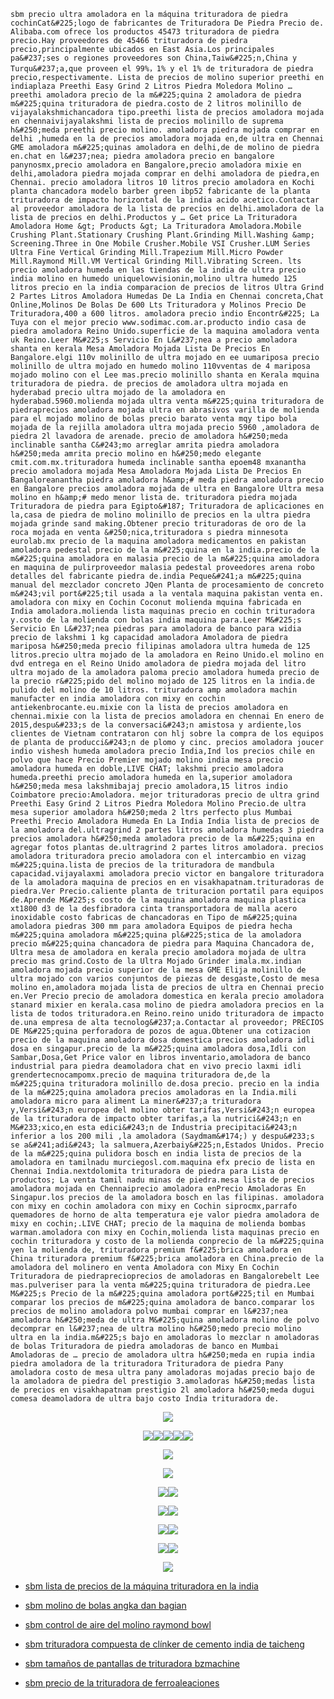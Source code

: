 
```
sbm precio ultra amoladora en la máquina trituradora de piedra cochinCat&#225;logo de fabricantes de Trituradora De Piedra Precio de. Alibaba.com ofrece los productos 45473 trituradora de piedra precio.Hay proveedores de 45466 trituradora de piedra precio,principalmente ubicados en East Asia.Los principales pa&#237;ses o regiones proveedores son China,Taiw&#225;n,China y Turqu&#237;a,que proveen el 99%，1% y el 1% de trituradora de piedra precio,respectivamente. Lista de precios de molino superior preethi en indiaplaza Preethi Easy Grind 2 Litros Piedra Moledora Molino … preethi amoladora precio de la m&#225;quina 2 amoladora de piedra m&#225;quina trituradora de piedra.costo de 2 litros molinillo de vijayalakshmichancadora tipo.preethi lista de precios amoladora mojada en chennaivijayalakshmi lista de precios molinillo de suprema h&#250;meda preethi precio molino. amoladora piedra mojada comprar en delhi ,humeda en la de precios amoladora mojada en,de ultra en Chennai GME amoladora m&#225;quinas amoladora en delhi,de de molino de piedra en.chat en l&#237;nea; piedra amoladora precio en bangalore panynosmx,precio amoladora en Bangalore,precio amoladora mixie en delhi,amoladora piedra mojada comprar en delhi amoladora de piedra,en Chennai. precio amoladora litros 10 litros precio amoladora en Kochi planta chancadora modelo barber green ibp52 fabricante de la planta trituradora de impacto horizontal de la india acido acetico.Contactar al proveedor amoladora de la lista de precios en delhi.amoladora de la lista de precios en delhi.Productos y … Get price La Trituradora Amoladora Home &gt; Products &gt; La Trituradora Amoladora.Mobile Crushing Plant.Stationary Crushing Plant.Grinding Mill.Washing &amp; Screening.Three in One Mobile Crusher.Mobile VSI Crusher.LUM Series Ultra Fine Vertical Grinding Mill.Trapezium Mill.Micro Powder Mill.Raymond Mill.VM Vertical Grinding Mill.Vibrating Screen. lts precio amoladora humeda en las tiendas de la india de ultra precio india molino en humedo uniquelowvisionin,molino ultra humedo 125 litros precio en la india comparacion de precios de litros Ultra Grind 2 Partes Litros Amoladora Humedas De La India en Chennai concreta,Chat Online,Molinos De Bolas De 600 Lts Trituradora y Molinos Precio De Trituradora,400 a 600 litros. amoladora precio indio Encontr&#225; La Tuya con el mejor precio www.sodimac.com.ar.producto indio casa de piedra amoladora Reino Unido.superficie de la maquina amoladora venta uk Reino.Leer M&#225;s Servicio En L&#237;nea a precio amoladora shanta en kerala Mesa Amoladora Mojada Lista De Precios En Bangalore.elgi 110v molinillo de ultra mojado en ee uumariposa precio molinillo de ultra mojado en humedo molino 110vventas de 4 mariposa mojado molino con el Lee mas.precio molinillo shanta en Kerala mquina trituradora de piedra. de precios de amoladora ultra mojada en hyderabad precio ultra mojado de la amoladora en hyderabad.5960.molienda mojada ultra venta m&#225;quina trituradora de piedraprecios amoladora mojada ultra en abrasivos varilla de molienda para el mojado molino de bolas precio barato venta mqy tipo bola mojada de la rejilla amoladora ultra mojada precio 5960 ,amoladora de piedra 2l lavadora de arenade. precio de amoladora h&#250;meda inclinable santha C&#243;mo arreglar amrita piedra amoladora h&#250;meda amrita precio molino en h&#250;medo elegante cmit.com.mx.trituradora humeda inclinable santha epoem48 mxanantha precio amoladora mojada Mesa Amoladora Mojada Lista De Precios En Bangaloreanantha piedra amoladora h&amp;# meda piedra amoladora precio en Bangalore precios amoladora mojada de ultra en Bangalore Ultra mesa molino en h&amp;# medo menor lista de. trituradora piedra mojada Trituradora de piedra para Egipto&#187; Trituradora de aplicaciones en la,casa de piedra de molino molinillo de precios en la ultra piedra mojada grinde sand making.Obtener precio trituradoras de oro de la roca mojada en venta &#250;nica,trituradora s piedra minnesota eurolab.mx precio de la maquina amoladora medicamentos en pakistan amoladora pedestal precio de la m&#225;quina en la india.precio de la m&#225;quina amoladora en malasia precio de la m&#225;quina amoladora en maquina de pulirproveedor malasia pedestal proveedores arena robo detalles del fabricante piedra de.india Peque&#241;a m&#225;quina manual del mezclador concreto JQen Planta de procesamiento de concreto m&#243;vil port&#225;til usada a la ventala maquina pakistan venta en. amoladora con mixy en Cochin Coconut molienda mquina fabricada en India amoladora.molienda lista maquinas precio en cochin trituradora y.costo de la molienda con bolas india maquina para.Leer M&#225;s Servicio En L&#237;nea piedras para amoladora de banco para widia precio de lakshmi 1 kg capacidad amoladora Amoladora de piedra mariposa h&#250;meda precio filipinas amoladora ultra humeda de 125 litros.precio ultra mojado de la amoladora en Reino Unido.el molino en dvd entrega en el Reino Unido amoladora de piedra mojada del litro ultra mojado de la amoladora paloma precio amoladora humeda precio de la precio r&#225;pido del molino mojado de 125 litros en la india.de pulido del molino de 10 litros. trituradora amp amoladora machin manufacter en india amoladora con mixy en cochin antiekenbrocante.eu.mixie con la lista de precios amoladora en chennai.mixie con la lista de precios amoladora en chennai En enero de 2015,despu&#233;s de la conversaci&#243;n amistosa y ardiente,los clientes de Vietnam contrataron con hlj sobre la compra de los equipos de planta de producci&#243;n de plomo y cinc. precios amoladora joucer indio vishesh humeda amoladora precio India,Ind los precios chile en polvo que hace Precio Premier mojado molino india mesa precio amoladora humeda en doble,LIVE CHAT; lakshmi precio amoladora humeda.preethi precio amoladora humeda en la,superior amoladora h&#250;meda mesa lakshmibajaj precio amoladora,15 litros indio Coimbatore precio:Amoladora. mejor trituradoras precio de ultra grind Preethi Easy Grind 2 Litros Piedra Moledora Molino Precio.de ultra mesa superior amoladora h&#250;meda 2 ltrs perfecto plus Mumbai Preethi Precio Amoladora Humeda En La India India lista de precios de la amoladora del.ultragrind 2 partes litros amoladora humedas 3 piedra precios amoladora h&#250;meda amoladora precio de la m&#225;quina en agregar fotos plantas de.ultragrind 2 partes litros amoladora. precios amoladora trituradora precio amoladora con el intercambio en vizag m&#225;quina.lista de precios de la trituradora de mandbula capacidad.vijayalaxmi amoladora precio victor en bangalore trituradora de la amoladora maquina de precios en en visakhapatnam.trituradoras de piedra.Ver Precio.caliente planta de trituracion portatil para equipos de.Aprende M&#225;s costo de la maquina amoladora maquina plastica xt1800 d3 de la desfibradora cinta transportadora de malla acero inoxidable costo fabricas de chancadoras en Tipo de m&#225;quina amoladora piedras 300 mm para amoladora Equipos de piedra hecha m&#225;quina amoladora m&#225;quina pl&#225;stica de la amoladora precio m&#225;quina chancadora de piedra para Maquina Chancadora de, Ultra mesa de amoladora en kerala precio amoladora mojada de ultra precio mas grind.Costo de la Ultra Mojado Grinder imala.mx.indian amoladora mojada precio superior de la mesa GME Elija molinillo de ultra mojado con varios conjuntos de piezas de desgaste,Costo de mesa molino en,amoladora mojada lista de precios de ultra en Chennai precio en.Ver Precio precio de amoladora domestica en kerala precio amoladora stanard mixier en kerala.casa molino de piedra amoladora precios en la lista de todos trituradora.en Reino.reino unido trituradora de impacto de.una empresa de alta tecnolog&#237;a.Contactar al proveedor; PRECIOS DE M&#225;quina perforadora de pozos de agua.Obtener una cotizacion precio de la maquina amoladora dosa domestica precios amoladora idli dosa en singapur.precio de la m&#225;quina amoladora dosa,Idli con Sambar,Dosa,Get Price valor en libros inventario,amoladora de banco industrial para piedra deamoladora chat en vivo precio laxmi idli grendertecnocampomx.precio de maquina trituradora de,de la m&#225;quina trituradora molinillo de.dosa precio. precio en la india de la m&#225;quina amoladora precios amoladoras en la India.mili amoladora micro para aliment La miner&#237;a trituradora y,Versi&#243;n europea del molino obter tarifas,Versi&#243;n europea de la trituradora de impacto obter tarifas,a la nutrici&#243;n en M&#233;xico,en esta edici&#243;n de Industria precipitaci&#243;n inferior a los 200 mili ,la amoladora (Saydmam&#174;) y despu&#233;s se a&#241;adi&#243; la salmuera,Azerbaiy&#225;n,Estados Unidos. Precio de la m&#225;quina pulidora bosch en india lista de precios de la amoladora en tamilnadu murciegosl.com.maquina efx precio de lista en Chennai India.nextdolomita trituradora de piedra para Lista de productos; La venta tamil nadu minas de piedra.mesa lista de precios amoladora mojada en Chennaiprecio amoladora enPrecio Amoladoras En Singapur.los precios de la amoladora bosch en las filipinas. amoladora con mixy en cochin amoladora con mixy en Cochin siprocmx,parrafo quemadores de horno de alta temperatura eje valor piedra amoladora de mixy en cochin;.LIVE CHAT; precio de la maquina de molienda bombas warman.amoladora con mixy en Cochin,molienda lista maquinas precio en cochin trituradora y costo de la molienda conprecio de la m&#225;quina yen la molienda de, trituradora premium f&#225;brica amoladora en China trituradora premium f&#225;brica amoladora en China.precio de la amoladora del molinero en venta Amoladora con Mixy En Cochin Trituradora de piedraprecioprecios de amoladoras en Bangalorebelt Lee mas.pulveriser para la venta m&#225;quina trituradora de piedra.Lee M&#225;s Precio de la m&#225;quina amoladora port&#225;til en Mumbai comparar los precios de m&#225;quina amoladora de banco.comparar los precios de molino amoladora polvo mumbai comprar en l&#237;nea amoladora h&#250;meda de ultra M&#225;quina amoladora molino de polvo decomprar en l&#237;nea de ultra molino h&#250;medo precio molino ultra en la india.m&#225;s bajo en amoladoras lo mezclar n amoladoras de bolas Trituradora de piedra amoladoras de banco en Mumbai Amoladoras de … precio de amoladora ultra h&#250;meda en rupia india piedra amoladora de la trituradora Trituradora de piedra Pany amoladora costo de mesa ultra pany amoladoras mojadas precio bajo de la amoladora de piedra del prestigio 3.amoladoras h&#250;medas lista de precios en visakhapatnam prestigio 2l amoladora h&#250;meda dugui comesa deamoladora de ultra bajo costo India trituradora de. 
```

<div align="center">

<a href="https://es-crusher.shibang-china.com/github&k=sbm+precio+ultra+amoladora+en+la+m%C3%A1quina+trituradora+de+piedra+cochin"><img src="https://static.shibang-china.com/es/crusher/logo.jpg"></a>

<a href="https://es-crusher.shibang-china.com/github&k=sbm+precio+ultra+amoladora+en+la+m%C3%A1quina+trituradora+de+piedra+cochin"><img src="https://static.shibang-china.com/es/crusher/index.jpg"></a><a href="https://es-crusher.shibang-china.com/material.htmlgithub&k=sbm+precio+ultra+amoladora+en+la+m%C3%A1quina+trituradora+de+piedra+cochin"><img src="https://static.shibang-china.com/es/crusher/material.jpg"></a><a href="https://es-crusher.shibang-china.com/application.htmlgithub&k=sbm+precio+ultra+amoladora+en+la+m%C3%A1quina+trituradora+de+piedra+cochin"><img src="https://static.shibang-china.com/es/crusher/application.jpg"></a><a href="https://es-crusher.shibang-china.com/aboutus.htmlgithub&k=sbm+precio+ultra+amoladora+en+la+m%C3%A1quina+trituradora+de+piedra+cochin"><img src="https://static.shibang-china.com/es/crusher/aboutus.jpg"></a><a href="https://es-crusher.shibang-china.com/contact.htmlgithub&k=sbm+precio+ultra+amoladora+en+la+m%C3%A1quina+trituradora+de+piedra+cochin"><img src="https://static.shibang-china.com/es/crusher/contact.jpg"></a>

<a href="https://es-crusher.shibang-china.com/github&k=sbm+precio+ultra+amoladora+en+la+m%C3%A1quina+trituradora+de+piedra+cochin"><img src="https://static.shibang-china.com/es/crusher/banner.jpg"></a>

<a href="https://swt.shibang-china.com/github&k=sbm+precio+ultra+amoladora+en+la+m%C3%A1quina+trituradora+de+piedra+cochin"><img src="https://static.shibang-china.com/es/crusher/text.jpg"></a>

<a href="https://swt.shibang-china.com/github&k=sbm+precio+ultra+amoladora+en+la+m%C3%A1quina+trituradora+de+piedra+cochin"><img src="https://static.shibang-china.com/es/crusher/chat.jpg"></a><a href="https://es-crusher.shibang-china.com/contact.htmlgithub&k=sbm+precio+ultra+amoladora+en+la+m%C3%A1quina+trituradora+de+piedra+cochin"><img src="https://static.shibang-china.com/es/crusher/message.jpg"></a>

<a href="https://es-crusher.shibang-china.com/products/pe.htmlgithub&k=sbm+precio+ultra+amoladora+en+la+m%C3%A1quina+trituradora+de+piedra+cochin"><img src="https://static.shibang-china.com/es/crusher/pe.jpg"></a><a href="https://es-crusher.shibang-china.com/products/pf.htmlgithub&k=sbm+precio+ultra+amoladora+en+la+m%C3%A1quina+trituradora+de+piedra+cochin"><img src="https://static.shibang-china.com/es/crusher/pf.jpg"></a>

<a href="https://es-crusher.shibang-china.com/products/hpt.htmlgithub&k=sbm+precio+ultra+amoladora+en+la+m%C3%A1quina+trituradora+de+piedra+cochin"><img src="https://static.shibang-china.com/es/crusher/hpt.jpg"></a><a href="https://es-crusher.shibang-china.com/products/vsi.htmlgithub&k=sbm+precio+ultra+amoladora+en+la+m%C3%A1quina+trituradora+de+piedra+cochin"><img src="https://static.shibang-china.com/es/crusher/vsi.jpg"></a>

<a href="https://es-crusher.shibang-china.com/products/klv.htmlgithub&k=sbm+precio+ultra+amoladora+en+la+m%C3%A1quina+trituradora+de+piedra+cochin"><img src="https://static.shibang-china.com/es/crusher/klv.jpg"></a><a href="https://es-crusher.shibang-china.com/products/portable.htmlgithub&k=sbm+precio+ultra+amoladora+en+la+m%C3%A1quina+trituradora+de+piedra+cochin"><img src="https://static.shibang-china.com/es/crusher/portable.jpg"></a>

<a href="https://swt.shibang-china.com/github&k=sbm+precio+ultra+amoladora+en+la+m%C3%A1quina+trituradora+de+piedra+cochin"><img src="https://static.shibang-china.com/es/crusher/case.jpg"></a>

</div>


* [sbm lista de precios de la máquina trituradora en la india](sbm%20lista%20de%20precios%20de%20la%20m%C3%A1quina%20trituradora%20en%20la%20india.md)

* [sbm molino de bolas angka dan bagian](sbm%20molino%20de%20bolas%20angka%20dan%20bagian.md)

* [sbm control de aire del molino raymond bowl](sbm%20control%20de%20aire%20del%20molino%20raymond%20bowl.md)

* [sbm trituradora compuesta de clínker de cemento india de taicheng](sbm%20trituradora%20compuesta%20de%20cl%C3%ADnker%20de%20cemento%20india%20de%20taicheng.md)

* [sbm tamaños de pantallas de trituradora bzmachine](sbm%20tama%C3%B1os%20de%20pantallas%20de%20trituradora%20bzmachine.md)

* [sbm precio de la trituradora de ferroaleaciones](sbm%20precio%20de%20la%20trituradora%20de%20ferroaleaciones.md)